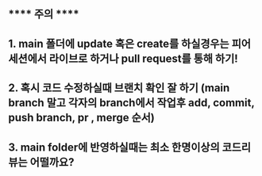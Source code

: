 ## **** 주의 ****

## 1. main 폴더에 update 혹은 create를 하실경우는 피어세션에서 라이브로 하거나 pull request를 통해 하기!

## 2. 혹시 코드 수정하실때 브랜치 확인 잘 하기 (main branch 말고 각자의 branch에서 작업후 add, commit, push branch, pr , merge 순서)

## 3. main folder에 반영하실때는 최소 한명이상의 코드리뷰는 어떨까요?
